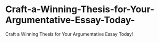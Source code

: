 # Craft-a-Winning-Thesis-for-Your-Argumentative-Essay-Today-
Craft a Winning Thesis for Your Argumentative Essay Today!
